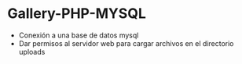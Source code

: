 # Gallery-PHP-MYSQL

- Conexión a una base de datos mysql
- Dar permisos al servidor web para cargar archivos en el directorio uploads 

